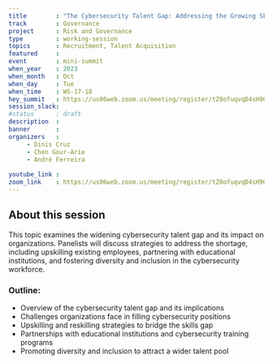 ```yaml
---
title        : "The Cybersecurity Talent Gap: Addressing the Growing Skills Shortage(Panel)"
track        : Governance
project      : Risk and Governance
type         : working-session
topics       : Recruitment, Talent Acquisition
featured     :
event        : mini-summit
when_year    : 2023
when_month   : Oct
when_day     : Tue
when_time    : WS-17-18
hey_summit   : https://us06web.zoom.us/meeting/register/tZ0ofuqvqD4sH9GF19gonYcVXlgsYrMATYom
session_slack:
#status      : draft
description  :
banner       : 
organizers   :
     - Dinis Cruz
     - Chen Gour-Arie
     - André Ferreira
      
youtube_link : 
zoom_link    : https://us06web.zoom.us/meeting/register/tZ0ofuqvqD4sH9GF19gonYcVXlgsYrMATYom
---
```


## About this session
 This topic examines the widening cybersecurity talent gap and its impact on organizations. Panelists will discuss strategies to address the shortage, including upskilling existing employees, partnering with educational institutions, and fostering diversity and inclusion in the cybersecurity workforce.

### Outline:
- Overview of the cybersecurity talent gap and its implications
- Challenges organizations face in filling cybersecurity positions
- Upskilling and reskilling strategies to bridge the skills gap
- Partnerships with educational institutions and cybersecurity training programs
- Promoting diversity and inclusion to attract a wider talent pool
